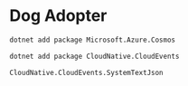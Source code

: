 # Dog Adopter

```bash
dotnet add package Microsoft.Azure.Cosmos
```

```bash
dotnet add package CloudNative.CloudEvents
```

```bash
CloudNative.CloudEvents.SystemTextJson
```